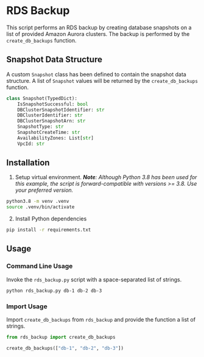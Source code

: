 # RDS Backup

This script performs an RDS backup by creating database snapshots on a list of provided Amazon Aurora clusters. The backup is performed by the `create_db_backups` function.

## Snapshot Data Structure

A custom `Snapshot` class has been defined to contain the snapshot data structure. A list of `Snapshot` values will be returned by the `create_db_backups` function.

```py
class Snapshot(TypedDict):
    IsSnapshotSuccessful: bool
    DBClusterSnapshotIdentifier: str
    DBClusterIdentifier: str
    DBClusterSnapshotArn: str
    SnapshotType: str
    SnapshotCreateTime: str
    AvailabilityZones: List[str]
    VpcId: str
```

## Installation

1. Setup virtual environment. _**Note**: Although Python 3.8 has been used for this example, the script is forward-compatible with versions >= 3.8. Use your preferred version._

```sh
python3.8 -m venv .venv
source .venv/bin/activate
```

2. Install Python dependencies

```sh
pip install -r requirements.txt
```

## Usage

### Command Line Usage

Invoke the `rds_backup.py` script with a space-separated list of strings.

```sh
python rds_backup.py db-1 db-2 db-3
```

### Import Usage

Import `create_db_backups` from `rds_backup` and provide the function a list of strings.

```py
from rds_backup import create_db_backups

create_db_backups(["db-1", "db-2", "db-3"])
```
